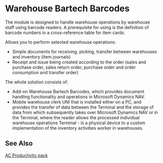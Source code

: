 ﻿---
Title: "Warehouse Bartech Barcodes"
Author: AutoCont
Date: 07/31/2018
Product: dynamics-nav-2018
Contentlocale: en
---


# <a name = "ac-pp-warehouse-bartech-barcodes.md" > </a> Warehouse Bartech Barcodes

The module is designed to handle warehouse operations by warehouse staff using barcode readers. A prerequisite for using is the definition of barcode numbers in a cross-reference table for item cards.

Allows you to perform selected warehouse operations: 
* Simple documents for receiving, picking, transfer between warehouses and inventory (item journals)
* Receipt and issue being created according to the order (sales and purchase order, sales return order, purchase order and order consumption and transfer order)

The whole solution consists of:
* Add-on Warehouse Bartech Barcodes, which provides document handling functionality and operations in Microsoft Dynamics NAV.
* Mobile warehouse clerk UNI that is installed either on a PC, and provides the transfer of data between the Terminal and the storage of data from which subsequently takes over Microsoft Dynamics NAV or in the Terminal, where the reader allows the processed individual warehouse operations
Terminal - is a physical device to a custom implementation of the inventory activities worker in warehouses.


## <a name = "see-also" > </a>See Also  
[AC Productivity pack](ac-pp-productivity-pack.md)  
